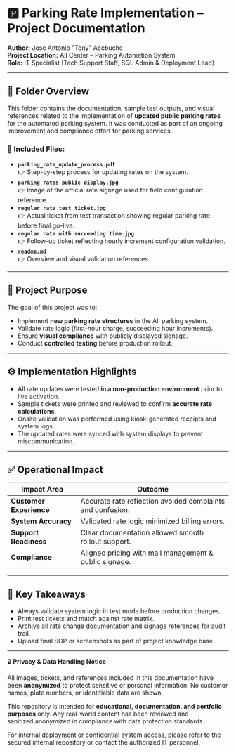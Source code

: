 
# 🅿️ Parking Rate Implementation – Project Documentation
**Author:** Jose Antonio "Tony" Acebuche  
**Project Location:** All Center – Parking Automation System  
**Role:** IT Specialist (Tech Support Staff, SQL Admin & Deployment Lead)  

---

## 📁 Folder Overview

This folder contains the documentation, sample test outputs, and visual references related to the implementation of **updated public parking rates** for the automated parking system. It was conducted as part of an ongoing improvement and compliance effort for parking services.

### 📂 Included Files:
- **`parking_rate_update_process.pdf`**  
  👉 Step-by-step process for updating rates on the system.
- **`parking rates public display.jpg`**  
  👉 Image of the official rate signage used for field configuration reference.
- **`regular rate test ticket.jpg`**  
  👉 Actual ticket from test transaction showing regular parking rate before final go-live.
- **`regular rate with succeeding time.jpg`**  
  👉 Follow-up ticket reflecting hourly increment configuration validation.
- **`readme.md`**  
  👉 Overview and visual validation references.

---

## 🎯 Project Purpose

The goal of this project was to:
- Implement **new parking rate structures** in the All parking system.
- Validate rate logic (first-hour charge, succeeding hour increments).
- Ensure **visual compliance** with publicly displayed signage.
- Conduct **controlled testing** before production rollout.

---

## ⚙️ Implementation Highlights

- All rate updates were tested **in a non-production environment** prior to live activation.
- Sample tickets were printed and reviewed to confirm **accurate rate calculations**.
- Onsite validation was performed using kiosk-generated receipts and system logs.
- The updated rates were synced with system displays to prevent miscommunication.

---

## ✅ Operational Impact

| Impact Area        | Outcome |
|--------------------|---------|
| **Customer Experience** | Accurate rate reflection avoided complaints and confusion. |
| **System Accuracy**     | Validated rate logic minimized billing errors. |
| **Support Readiness**  | Clear documentation allowed smooth rollout support. |
| **Compliance**         | Aligned pricing with mall management & public signage. |

---

## 🧠 Key Takeaways

- Always validate system logic in test mode before production changes.
- Print test tickets and match against rate matrix.
- Archive all rate change documentation and signage references for audit trail.
- Upload final SOP or screenshots as part of project knowledge base.

---

🔒 **Privacy & Data Handling Notice**

All images, tickets, and references included in this documentation have been **anonymized** to protect sensitive or personal information. No customer names, plate numbers, or identifiable data are shown.

This repository is intended for **educational, documentation, and portfolio purposes** only. Any real-world content has been reviewed and sanitized,anonymized in compliance with data protection standards.

For internal deployment or confidential system access, please refer to the secured internal repository or contact the authorized IT personnel.
